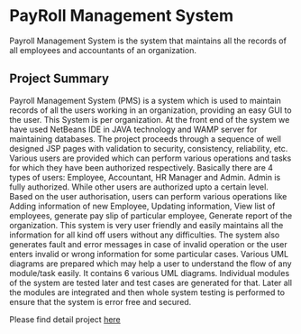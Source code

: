 # PayRoll Management System

Payroll Management System is the system that maintains all the records of all employees and accountants of an organization.

## Project Summary

Payroll Management System (PMS) is a system which is used to maintain records of
all the users working in an organization, providing an easy GUI to the user. This System is per
organization. At the front end of the system we have used NetBeans IDE in JAVA technology and
WAMP server for maintaining databases. The project proceeds through a sequence of well designed
JSP pages with validation to security, consistency, reliability, etc. Various users are provided which
can perform various operations and tasks for which they have been authorized respectively. Basically
there are 4 types of users: Employee, Accountant, HR Manager and Admin. Admin is fully authorized.
While other users are authorized upto a certain level. Based on the user authorisation, users can
perform various operations like Adding information of new Employee, Updating information, View
list of employees, generate pay slip of particular employee, Generate report of the organization. This
system is very user friendly and easily maintains all the information for all kind off users without any
difficulties. The system also generates fault and error messages in case of invalid operation or the user
enters invalid or wrong information for some particular cases. Various UML diagrams are prepared
which may help a user to understand the flow of any module/task easily. It contains 6 various UML
diagrams. Individual modules of the system are tested later and test cases are generated for that. Later
all the modules are integrated and then whole system testing is performed to ensure that the system is
error free and secured.

Please find detail project [here](https://github.com/parthlathiya/PayRoll_Management_System/blob/master/Project_Report.pdf)
